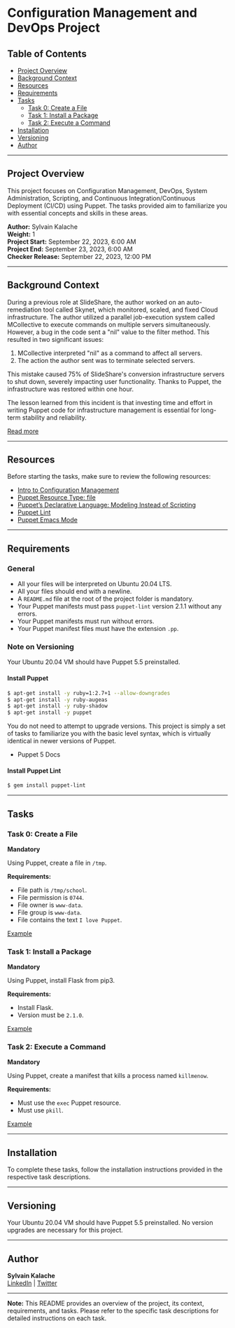 # Configuration Management and DevOps Project

## Table of Contents

- [Project Overview](#project-overview)
- [Background Context](#background-context)
- [Resources](#resources)
- [Requirements](#requirements)
- [Tasks](#tasks)
  - [Task 0: Create a File](#task-0-create-a-file)
  - [Task 1: Install a Package](#task-1-install-a-package)
  - [Task 2: Execute a Command](#task-2-execute-a-command)
- [Installation](#installation)
- [Versioning](#versioning)
- [Author](#author)

---

## Project Overview

This project focuses on Configuration Management, DevOps, System Administration, Scripting, and Continuous Integration/Continuous Deployment (CI/CD) using Puppet. The tasks provided aim to familiarize you with essential concepts and skills in these areas.

**Author:** Sylvain Kalache  
**Weight:** 1  
**Project Start:** September 22, 2023, 6:00 AM  
**Project End:** September 23, 2023, 6:00 AM  
**Checker Release:** September 22, 2023, 12:00 PM  

---

## Background Context

During a previous role at SlideShare, the author worked on an auto-remediation tool called Skynet, which monitored, scaled, and fixed Cloud infrastructure. The author utilized a parallel job-execution system called MCollective to execute commands on multiple servers simultaneously. However, a bug in the code sent a "nil" value to the filter method. This resulted in two significant issues:

1. MCollective interpreted "nil" as a command to affect all servers.
2. The action the author sent was to terminate selected servers.

This mistake caused 75% of SlideShare's conversion infrastructure servers to shut down, severely impacting user functionality. Thanks to Puppet, the infrastructure was restored within one hour.

The lesson learned from this incident is that investing time and effort in writing Puppet code for infrastructure management is essential for long-term stability and reliability.

[Read more](https://twitter.com/devopsreact/status/836971570136375296)

---

## Resources

Before starting the tasks, make sure to review the following resources:

- [Intro to Configuration Management](#)
- [Puppet Resource Type: file](#)
- [Puppet’s Declarative Language: Modeling Instead of Scripting](#)
- [Puppet Lint](#)
- [Puppet Emacs Mode](#)

---

## Requirements

### General

- All your files will be interpreted on Ubuntu 20.04 LTS.
- All your files should end with a newline.
- A `README.md` file at the root of the project folder is mandatory.
- Your Puppet manifests must pass `puppet-lint` version 2.1.1 without any errors.
- Your Puppet manifests must run without errors.
- Your Puppet manifest files must have the extension `.pp`.

### Note on Versioning

Your Ubuntu 20.04 VM should have Puppet 5.5 preinstalled.

#### Install Puppet

```bash
$ apt-get install -y ruby=1:2.7+1 --allow-downgrades
$ apt-get install -y ruby-augeas
$ apt-get install -y ruby-shadow
$ apt-get install -y puppet
```

You do not need to attempt to upgrade versions. This project is simply a set of tasks to familiarize you with the basic level syntax, which is virtually identical in newer versions of Puppet.

- Puppet 5 Docs

#### Install Puppet Lint

```bash
$ gem install puppet-lint
```

---

## Tasks

### Task 0: Create a File

**Mandatory**

Using Puppet, create a file in `/tmp`.

**Requirements:**

- File path is `/tmp/school`.
- File permission is `0744`.
- File owner is `www-data`.
- File group is `www-data`.
- File contains the text `I love Puppet`.

[Example](#)

### Task 1: Install a Package

**Mandatory**

Using Puppet, install Flask from pip3.

**Requirements:**

- Install Flask.
- Version must be `2.1.0`.

[Example](#)

### Task 2: Execute a Command

**Mandatory**

Using Puppet, create a manifest that kills a process named `killmenow`.

**Requirements:**

- Must use the `exec` Puppet resource.
- Must use `pkill`.

[Example](#)

---

## Installation

To complete these tasks, follow the installation instructions provided in the respective task descriptions.

---

## Versioning

Your Ubuntu 20.04 VM should have Puppet 5.5 preinstalled. No version upgrades are necessary for this project.

---

## Author

**Sylvain Kalache**  
[LinkedIn](#) | [Twitter](https://twitter.com/devopsreact/status/836971570136375296)

---

**Note:** This README provides an overview of the project, its context, requirements, and tasks. Please refer to the specific task descriptions for detailed instructions on each task.
